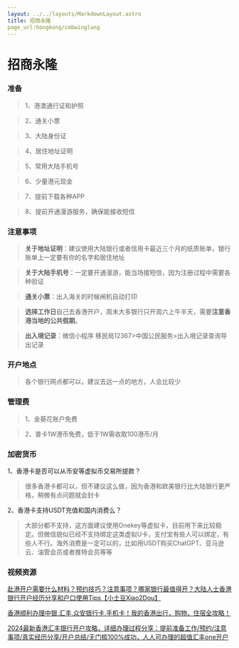 ```yaml
---
layout: ../../layouts/MarkdownLayout.astro
title: 招商永隆
page_url:hongkong/cmbwinglung
---
```


# 招商永隆

### 准备

> 1、港澳通行证和护照

> 2、通关小票

> 3、大陆身份证

> 4、居住地址证明

> 5、常用大陆手机号

> 6、少量港元现金

> 7、提前下载各种APP

> 8、提前开通漫游服务，确保能接收短信

### 注意事项

> **关于地址证明**：建议使用大陆银行或者信用卡最近三个月的纸质账单，银行账单上一定要有你的名字和居住地址

> **关于大陆手机号**：一定要开通漫游，能当场接短信，因为注册过程中需要各种验证

> **通关小票**：出入海关的时候闸机自动打印

> **选择工作日**自己去香港开户，周末大多银行只开周六上午半天，需要**注意香港当地的公共假期**。

> **出入境记录**：微信小程序 移民局12367>中国公民服务>出入境记录查询导出记录

### 开户地点

> 各个银行网点都可以，建议去远一点的地方，人会比较少

### 管理费
> 1、金葵花账户免费

> 2、普卡1W港币免费，低于1W需收取100港币/月

### 加密货币

1、香港卡是否可以从币安等虚拟币交易所提款？

> 很多香港卡都可以，但不建议这么做，因为香港和欧美银行比大陆银行更严格，稍微有点问题就会封卡

2、香港卡支持USDT充值和国内消费么？

> 大部分都不支持，这方面建议使用Onekey等虚拟卡，目前用下来比较稳定。但微信貌似已经不支持绑定这类虚拟U卡，支付宝有些人可以绑定，有些人不行。海外消费是一定可以的，比如用USDT购买ChatGPT、亚马逊云、油管会员或者推特会员等等

### 视频资源

[赴港开户需要什么材料？预约技巧？注意事项？哪家银行最值得开？大陆人士香港银行开户经历分享和户口使用Tips【小土豆Xiao2Dou】](https://www.youtube.com/watch?v=7q3lk5aNyNo)

[香港顺利办理中银,汇丰,众安银行卡,手机卡！我的香港出行，购物，住宿全攻略！](https://www.youtube.com/watch?v=ngMoOt0-bGY)

[2024最新香港汇丰银行开户攻略，详细办理过程分享：提前准备工作/预约/注意事项/真实经历分享/开户总结/无门槛100%成功，人人可办理的超值汇丰one开户](https://www.youtube.com/watch?v=wy19enRYFYs)